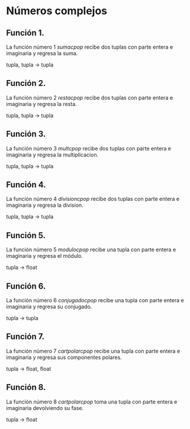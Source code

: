 # Números complejos
## Función 1.
La función número 1 *sumacpop* recibe dos tuplas con parte entera e imaginaria y regresa la suma.

tupla, tupla -> tupla
## Función 2.
La función número 2 *restacpop* recibe dos tuplas con parte entera e imaginaria y regresa la resta.

tupla, tupla -> tupla
## Función 3.
La función número 3 *multcpop* recibe dos tuplas con parte entera e imaginaria y regresa la multiplicacion.

tupla, tupla -> tupla
## Función 4.
La función número 4 *divisioncpop* recibe dos tuplas con parte entera e imaginaria y regresa la division.

tupla, tupla -> tupla
## Función 5.
La función número 5 *modulocpop* recibe una tupla con parte entera e imaginaria y regresa el módulo.

tupla -> float
## Función 6.
La función número 6 *conjugadocpop* recibe una tupla con parte entera e imaginaria y regresa su conjugado.

tupla -> tupla
## Función 7.
La función número 7 *cartpolarcpop* recibe una tupla con parte entera e imaginaria y regresa sus componentes polares.

tupla -> float, float
## Función 8.
La función número 8 *cartpolarcpop* toma una tupla con parte entera e imaginaria devolviendo su fase.

tupla -> float
